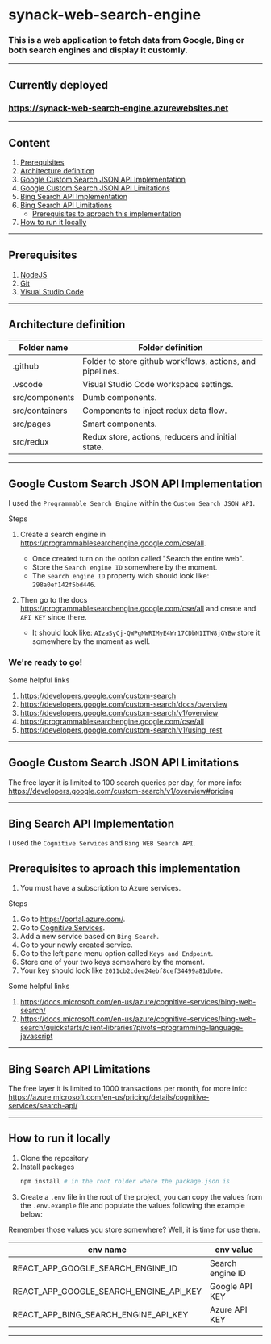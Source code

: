 # synack-web-search-engine

### This is a web application to fetch data from Google, Bing or both search engines and display it customly.
<hr />

## Currently deployed
### https://synack-web-search-engine.azurewebsites.net
<hr />

## Content

1. [Prerequisites](#prerequisites)
2. [Architecture definition](#Architecture-definition)
3. [Google Custom Search JSON API Implementation](#Google-Custom-Search-JSON-API-Implementation)
4. [Google Custom Search JSON API Limitations](#Google-Custom-Search-JSON-API-Limitations)
5. [Bing Search API Implementation](#Bing-Search-API-Implementation)
6. [Bing Search API Limitations](#Bing-Search-API-Limitations)
    - [Prerequisites to aproach this implementation](#Prerequisites-to-aproach-this-implementation)
7. [How to run it locally](#How-to-run-it-locally)
<hr />

## Prerequisites
1. [NodeJS](https://nodejs.org/en/)
2. [Git](https://git-scm.com/)
3. [Visual Studio Code](https://code.visualstudio.com/)
<hr />

## Architecture definition

| Folder name    | Folder definition                                         |
| -------------- | --------------------------------------------------------- |
| .github        | Folder to store github workflows, actions, and pipelines. |
| .vscode        | Visual Studio Code workspace settings.                    |
| src/components | Dumb components.                                          |
| src/containers | Components to inject redux data flow.                     |
| src/pages      | Smart components.                                         |
| src/redux      | Redux store, actions, reducers and initial state.         |
<hr />

## Google Custom Search JSON API Implementation

I used the `Programmable Search Engine` within the `Custom Search JSON API`.

Steps
1. Create a search engine in https://programmablesearchengine.google.com/cse/all.
    - Once created turn on the option called "Search the entire web".
    - Store the `Search engine ID` somewhere by the moment.
    - The `Search engine ID` property wich should look like: `298a0ef142f5bd446`.

2. Then go to the docs https://programmablesearchengine.google.com/cse/all and create and `API KEY` since there.
    - It should look like: `AIzaSyCj-QWPgNWRIMyE4Wr17CDbN1ITW8jGYBw` store it somewhere by the moment as well.

### We're ready to go!

Some helpful links
1. https://developers.google.com/custom-search
2. https://developers.google.com/custom-search/docs/overview
3. https://developers.google.com/custom-search/v1/overview
4. https://programmablesearchengine.google.com/cse/all
5. https://developers.google.com/custom-search/v1/using_rest
<hr />

## Google Custom Search JSON API Limitations
The free layer it is limited to 100 search queries per day, for more info: <br />
https://developers.google.com/custom-search/v1/overview#pricing
<hr />

## Bing Search API Implementation

I used the `Cognitive Services` and `Bing WEB Search API`.

## Prerequisites to aproach this implementation
1. You must have a subscription to Azure services.

Steps
1. Go to https://portal.azure.com/.
2. Go to [Cognitive Services](https://portal.azure.com/#blade/HubsExtension/BrowseResource/resourceType/Microsoft.CognitiveServices).
3. Add a new service based on `Bing Search`.
4. Go to your newly created service.
5. Go to the left pane menu option called `Keys and Endpoint`.
6. Store one of your two keys somewhere by the moment.
7. Your key should look like `2011cb2cdee24ebf8cef34499a81db0e`.

Some helpful links
1. https://docs.microsoft.com/en-us/azure/cognitive-services/bing-web-search/
2. https://docs.microsoft.com/en-us/azure/cognitive-services/bing-web-search/quickstarts/client-libraries?pivots=programming-language-javascript

<hr />

## Bing Search API Limitations
The free layer it is limited to 1000 transactions per month, for more info: <br />
https://azure.microsoft.com/en-us/pricing/details/cognitive-services/search-api/
<hr />

## How to run it locally
1. Clone the repository
2. Install packages
    ```bash
    npm install # in the root rolder where the package.json is
    ```
2. Create a `.env` file in the root of the project, you can copy the values from the `.env.example` file and populate the values following the example below:

Remember those values you store somewhere? Well, it is time for use them.

| env name                               | env value         |
| -------------------------------------- | ----------------- |
| REACT_APP_GOOGLE_SEARCH_ENGINE_ID      | Search engine ID  |
| REACT_APP_GOOGLE_SEARCH_ENGINE_API_KEY | Google API KEY    |
| REACT_APP_BING_SEARCH_ENGINE_API_KEY   | Azure API KEY     |
<hr />
